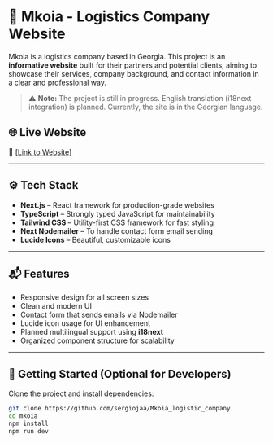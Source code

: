 # 🚚 Mkoia - Logistics Company Website

Mkoia is a logistics company based in Georgia. This project is an **informative website** built for their partners and potential clients, aiming to showcase their services, company background, and contact information in a clear and professional way.

> ⚠️ **Note:** The project is still in progress. English translation (i18next integration) is planned. Currently, the site is in the Georgian language.

## 🌐 Live Website

🔗 [[Link to Website](https://mkoia.ge/)]

---

## ⚙️ Tech Stack

- **Next.js** – React framework for production-grade websites
- **TypeScript** – Strongly typed JavaScript for maintainability
- **Tailwind CSS** – Utility-first CSS framework for fast styling
- **Next Nodemailer** – To handle contact form email sending
- **Lucide Icons** – Beautiful, customizable icons

---

## 📬 Features

- Responsive design for all screen sizes
- Clean and modern UI
- Contact form that sends emails via Nodemailer
- Lucide icon usage for UI enhancement
- Planned multilingual support using **i18next**
- Organized component structure for scalability

---

## 🚀 Getting Started (Optional for Developers)

Clone the project and install dependencies:

```bash
git clone https://github.com/sergiojaa/Mkoia_logistic_company
cd mkoia
npm install
npm run dev




